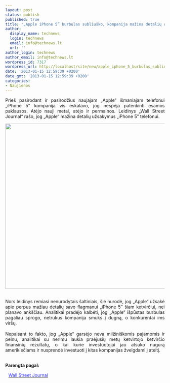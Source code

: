 ```yaml
---
layout: post
status: publish
published: true
title: "„Apple iPhone 5” burbulas subliuško, kompanija mažina detalių užsakymus"
author:
  display_name: technews
  login: technews
  email: info@technews.lt
  url: ''
author_login: technews
author_email: info@technews.lt
wordpress_id: 7317
wordpress_url: http://localhost/site/new/apple_iphone_5_burbulas_subliusko_kompanija_mazina_detaliu_uzsakymus/
date: '2013-01-15 12:59:39 +0200'
date_gmt: '2013-01-15 12:59:39 +0200'
categories:
- Naujienos
---
```

<p style="text-align:justify">Prieš pasirodant ir pasirodžius naujajam „Apple“ išmaniajam telefonui „iPhone 5” kompanija vis eskalavo, jog nespėja patenkinti esamos paklausos. Atėjo nauji metai, atėjo ir permainos. Leidinys „Wall Street Journal“ rašo, jog „Apple“ mažina detalių užsakymus „iPhone 5” telefonui.</p>
<p style="text-align:center"> <a target="blank" href="http://www.technologijos.lt/upload/image/n/technologijos/gsm/S-30564/iphone-5.jpg"><img alt="" src="http://www.technologijos.lt/upload/image/n/technologijos/gsm/S-30564/1-iphone-5.jpg" style="width: 520px;" /></a></p>
<div style="text-align:center"> <strong></strong><br/><em></em></div>
<div style="text-align:justify"><!--[if gte mso 9]><![endif]--><!--[if gte mso 9]><xml></p>
<p>  Normal<br />
  0</p>
<p>  false<br />
  false<br />
  false</p>
<p>  EN-US<br />
  X-NONE<br />
  X-NONE</p>
<p></xml><![endif]--><!--[if gte mso 9]><![endif]--><!--[if gte mso 10]></p>
<style>
 /* Style Definitions */<br />
 table.MsoNormalTable<br />
	{mso-style-name:"Table Normal";<br />
	mso-style-parent:"";<br />
	line-height:115%;<br />
	font-size:11.0pt;"Calibri","sans-serif";}<br />
</style>
<p><![endif]--><strong><span><span style="font-weight: normal;">Nors leidinys remiasi nenurodytais šaltiniais, šie nurodė, jog &bdquo;Apple&ldquo; užsakė apie perpus mažiau detalių savo flagmanui &bdquo;iPhone 5&rdquo; šiam ketvirčiui, nei planavo ankščiau. Analitikai pradėjo kalbėti, jog &bdquo;Apple&ldquo; išpūstas burbulas pagaliau sprogo, netrukus kompanija smuks į dugną, o konkurentai ims viršų.<br /><br style="font-weight: normal;" /></span><span style="font-weight: normal;">Nepaisant to fakto, jog &bdquo;Apple&ldquo; garsėjo neva milžiniškomis pajamomis ir pelnu, analitikai su nerimu laukia praėjusių metų ketvirtojo ketvirčio finansinių rezultatų, o kai kurie investuotojai jau atsuko nugurą amerikiečiams ir nusprendė investuoti į kitas kompanijas žvelgdami į ateitį.</span><br style="font-weight: normal;" /><br />  </span></strong></div>
<p><strong>Parengta pagal:</strong></p>
<p style="margin:0px 0px 0px 10px"><a target="blank" href="http://online.wsj.com/article/SB10001424127887323596204578240440691304344.html"><span style="color:#2E2EFE">Wall Street Journal</span></a></p>
